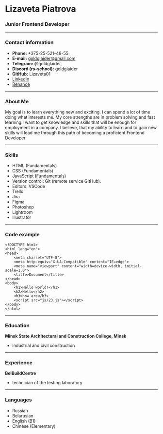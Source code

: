 # Lizaveta Piatrova 
### Junior Frontend Developer
****
### Contact information
*  **Phone:** +375-25-521-48-55
* **E-mail:** goldglaider@gmail.com
* **Telegram:** @goldglaider
* **Discord (rs-school):** goldglaider
* **GitHub:** Lizaveta01
* [LinkedIn](https://www.linkedin.com/in/lizaveta-petrova-4b1991220/)
* [Behance](https://www.behance.net/lizaveta_piatrova)
****
### About Me
My goal is to learn everything new and exciting.  I can spend a lot of time doing what interests me. My core strengths are in problem solving and fast learning.I want to get knowledge and skills that will be enough for employment in a company. I believe, that my ability to learn and to gain new skills will lead me through this path of becoming a proficient Frontend Developer.
****
### Skills

* HTML (Fundamentals)
* CSS (Fundamentals)
* JavaScript (Fundamentals)
* Version control: Git (remote service GitHub).
* Editors: VSCode
* Trello
* Jira
* Figma
* Photoshop
* Lightroom
* Illustrator
****
### Code example
```
<!DOCTYPE html>
<html lang="en">
<head>
	<meta charset="UTF-8">
	<meta http-equiv="X-UA-Compatible" content="IE=edge">
	<meta name="viewport" content="width=device-width, initial-scale=1.0">
	<title>Document</title>
</head>
<body>
	<h1>Hello world!</h1>
	<h2>Hello</h2>
	<h3>how are</h3>
	<script src="js/23.js"></script>
</body>
</html>
```
****

### Education
**Minsk State Architectural and Construction College, Minsk**
* Industrial and civil construction 
****
### Experience
**BelBuildCentre**
* technician of the testing laboratory
****
### Languages
* Russian
* Belarusian
* English (B1)
* Chinese (Elementary)



